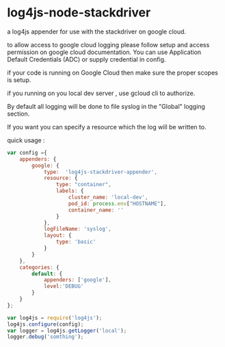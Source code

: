 # log4js-node-stackdriver
a log4js appender for use with the stackdriver on google cloud.

to allow access to google cloud logging please follow setup and access permission on google cloud  documentation.
You can use Application Default Credentials (ADC) or supply credential in config.

if your code is running on Google Cloud then make sure the proper scopes is setup.

if you running on you local dev server , use gcloud cli to authorize.

By default all logging will be done to file syslog in the "Global" logging section.

If you want you can specify a resource which the log will be written to.


quick usage :
```js
var config ={
    appenders: {
        google: {
            type:  'log4js-stackdriver-appender',
            resource: {
                type: "container",
                labels: {
                    cluster_name: 'local-dev',
                    pod_id: process.env["HOSTNAME"],
                    container_name: ''
                }
            },
            logFileName: 'syslog',
            layout: {
                type: 'basic'
            }
        }
    },
    categories: {
        default: {
            appenders: ['google'],
            level:'DEBUG'
        }
    }
};

var log4js = require('log4js');
log4js.configure(config);
var logger = log4js.getLogger('local');
logger.debug('somthing');
```